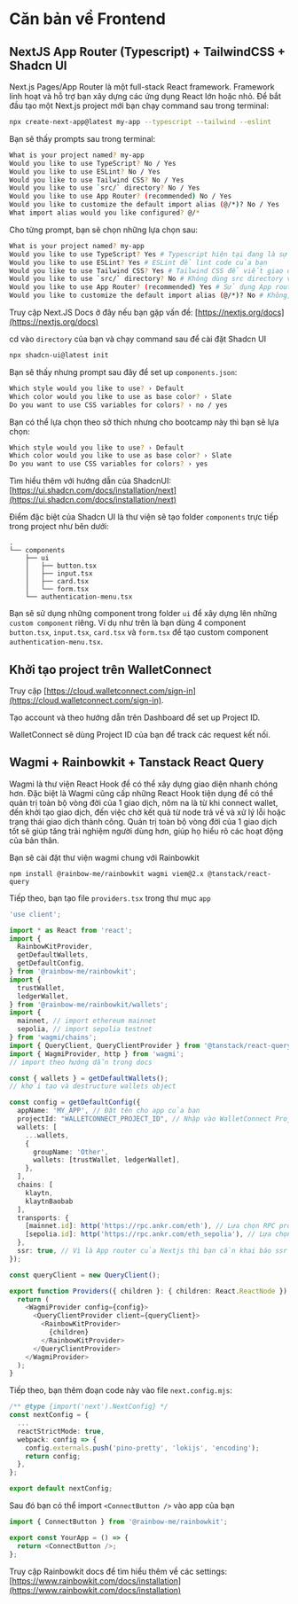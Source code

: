 # Căn bản về Frontend

## NextJS App Router (Typescript) + TailwindCSS + Shadcn UI
Next.js Pages/App Router là một full-stack React framework. Framework linh hoạt và hỗ trợ bạn xây dựng các ứng dụng React lớn hoặc nhỏ. Để bắt đầu tạo một Next.js project mới bạn chạy command sau trong terminal:

```bash
npx create-next-app@latest my-app --typescript --tailwind --eslint
```

Bạn sẽ thấy prompts sau trong terminal:
```bash
What is your project named? my-app
Would you like to use TypeScript? No / Yes
Would you like to use ESLint? No / Yes
Would you like to use Tailwind CSS? No / Yes
Would you like to use `src/` directory? No / Yes
Would you like to use App Router? (recommended) No / Yes
Would you like to customize the default import alias (@/*)? No / Yes
What import alias would you like configured? @/*
```

Cho từng prompt, bạn sẽ chọn những lựa chọn sau:
```bash
What is your project named? my-app
Would you like to use TypeScript? Yes # Typescript hiện tại đang là sự lựa chọn hàng đầu
Would you like to use ESLint? Yes # ESLint để lint code của bạn
Would you like to use Tailwind CSS? Yes # Tailwind CSS để viết giao diện nhanh chóng
Would you like to use `src/` directory? No # Không dùng src directory vì không cần thiết
Would you like to use App Router? (recommended) Yes # Sử dụng App router để tận dụng những tính năng mới nhất của nextjs
Would you like to customize the default import alias (@/*)? No # Không, sử dụng mặc định
```

Truy cập Next.JS Docs ở đây nếu bạn gặp vấn đề: [https://nextjs.org/docs](https://nextjs.org/docs)

cd vào `directory` của bạn và chạy command sau để cài đặt Shadcn UI

```bash
npx shadcn-ui@latest init
```

Bạn sẽ thấy nhưng prompt sau đây để set up `components.json`:
```bash
Which style would you like to use? › Default
Which color would you like to use as base color? › Slate
Do you want to use CSS variables for colors? › no / yes
```

Bạn có thể lựa chọn theo sở thích nhưng cho bootcamp này thì bạn sẽ lựa chọn:
```bash
Which style would you like to use? › Default
Which color would you like to use as base color? › Slate
Do you want to use CSS variables for colors? › yes
```

Tìm hiểu thêm với hướng dẫn của ShadcnUI: [https://ui.shadcn.com/docs/installation/next](https://ui.shadcn.com/docs/installation/next)

Điểm đặc biệt của Shadcn UI là thư viện sẽ tạo folder `components` trực tiếp trong project như bên dưới:

```
.
└── components
    ├── ui
    │   ├── button.tsx
    │   ├── input.tsx
    │   ├── card.tsx
    │   └── form.tsx  
    └── authentication-menu.tsx
```
Bạn sẽ sử dụng những component trong folder `ui` để xây dựng lên những `custom component` riêng. Ví dụ như trên là bạn dùng 4 component `button.tsx`, `input.tsx`, `card.tsx` và `form.tsx` để tạo custom component `authentication-menu.tsx`. 

## Khởi tạo project trên WalletConnect
Truy cập [https://cloud.walletconnect.com/sign-in](https://cloud.walletconnect.com/sign-in).

Tạo account và theo hướng dẫn trên Dashboard để set up Project ID.

WalletConnect sẽ dùng Project ID của bạn để track các request kết nối.

## Wagmi + Rainbowkit + Tanstack React Query

Wagmi là thư viện React Hook để có thể xây dựng giao diện nhanh chóng hơn. Đặc biệt là Wagmi cũng cấp những React Hook tiện dụng để có thể quản trị toàn bộ vòng đời của 1 giao dịch, nôm na là từ khi connect wallet, đến khởi tạo giao dịch, đến việc chờ kết quả từ node trả về và xử lý lỗi hoặc trạng thái giao dịch thành công. Quản trị toàn bộ vòng đời của 1 giao dịch tốt sẽ giúp tăng trải nghiệm người dùng hơn, giúp họ hiểu rõ các hoạt động của bản thân.

Bạn sẽ cài đặt thư viện wagmi chung với Rainbowkit

```
npm install @rainbow-me/rainbowkit wagmi viem@2.x @tanstack/react-query
```

Tiếp theo, bạn tạo file `providers.tsx` trong thư mục `app`

```ts
'use client';

import * as React from 'react';
import {
  RainbowKitProvider,
  getDefaultWallets,
  getDefaultConfig,
} from '@rainbow-me/rainbowkit';
import {
  trustWallet,
  ledgerWallet,
} from '@rainbow-me/rainbowkit/wallets';
import {
  mainnet, // import ethereum mainnet
  sepolia, // import sepolia testnet
} from 'wagmi/chains';
import { QueryClient, QueryClientProvider } from '@tanstack/react-query';
import { WagmiProvider, http } from 'wagmi';
// import theo hướng dẫn trong docs

const { wallets } = getDefaultWallets();
// khởi tạo và destructure wallets object

const config = getDefaultConfig({
  appName: 'MY_APP', // Đặt tên cho app của bạn
  projectId: "WALLETCONNECT_PROJECT_ID", // Nhập vào WalletConnect Project ID ở đây
  wallets: [
    ...wallets,
    {
      groupName: 'Other',
      wallets: [trustWallet, ledgerWallet],
    },
  ],
  chains: [
    klaytn,
    klaytnBaobab
  ],
  transports: {
    [mainnet.id]: http('https://rpc.ankr.com/eth'), // Lựa chọn RPC provider là Ankr thay vì mặc định
    [sepolia.id]: http('https://rpc.ankr.com/eth_sepolia'), // Lựa chọn RPC provider là Ankr thay vì mặc định
  },
  ssr: true, // Vì là App router của Nextjs thì bạn cần khai báo ssr là true
});

const queryClient = new QueryClient();

export function Providers({ children }: { children: React.ReactNode }) {
  return (
    <WagmiProvider config={config}>
      <QueryClientProvider client={queryClient}>
        <RainbowKitProvider>
          {children}
        </RainbowKitProvider>
      </QueryClientProvider>
    </WagmiProvider>
  );
}
```

Tiếp theo, bạn thêm đoạn code này vào file `next.config.mjs`:

```ts
/** @type {import('next').NextConfig} */
const nextConfig = {
  ...
  reactStrictMode: true,
  webpack: config => {
    config.externals.push('pino-pretty', 'lokijs', 'encoding');
    return config;
  },
};

export default nextConfig;
```

Sau đó bạn có thể import `<ConnectButton />` vào app của bạn

```ts
import { ConnectButton } from '@rainbow-me/rainbowkit';

export const YourApp = () => {
  return <ConnectButton />;
};
```

Truy cập Rainbowkit docs để tìm hiểu thêm về các settings: [https://www.rainbowkit.com/docs/installation](https://www.rainbowkit.com/docs/installation)

